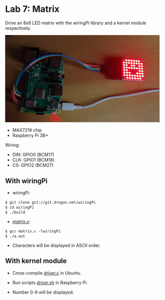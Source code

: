 # Lab 7: Matrix

Drive an 8x8 LED matrix with the wiringPi library and a kernel module respectively.

<img src=https://github.com/jessiepyx/EmbeddedSystems/blob/master/Lab7_Matrix/wiring.jpg width=500>

- MAX7219 chip
- Raspberry Pi 3B+

Wiring:

- DIN: GPIO0 (BCM17)
- CLK: GPIO1 (BCM18)
- CS:  GPIO2 (BCM27)

## With wiringPi

- wiringPi:

```
$ git clone git://git.drogon.net/wiringPi
$ cd wiringPi
$ ./build
```

- [*matrix.c*](https://github.com/jessiepyx/EmbeddedSystems/blob/master/Lab7_Matrix/raspi/matrix.c):

```
$ gcc matrix.c -lwiringPi
$ ./a.out
```

- Characters will be displayed in ASCII order.

## With kernel module

- Cross-compile [*driver.c*](https://github.com/jessiepyx/EmbeddedSystems/blob/master/Lab7_Matrix/Ubuntu/modules/driver.c) in Ubuntu.

- Run scripts [*driver.sh*](https://github.com/jessiepyx/EmbeddedSystems/blob/master/Lab7_Matrix/raspi/driver.sh) in Raspberry Pi.

- Number 0-9 will be displayed.

